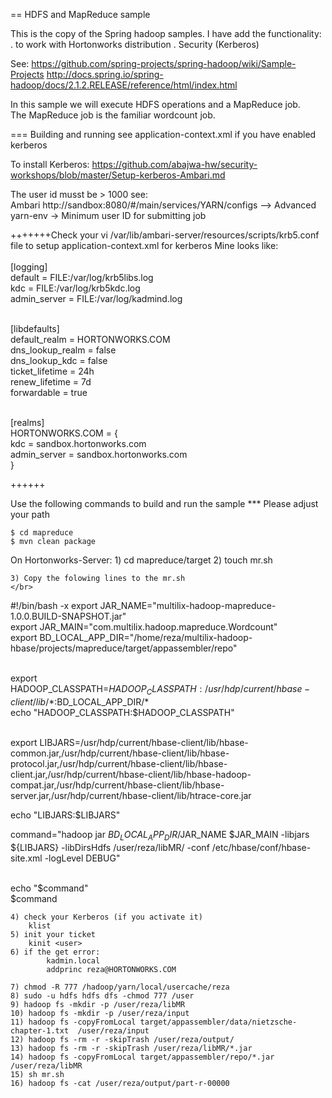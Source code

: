 == HDFS and MapReduce sample

This is the copy of the Spring hadoop samples. I have add the functionality: 
	. to work with Hortonworks distribution
	. Security (Kerberos)
	
See:
	https://github.com/spring-projects/spring-hadoop/wiki/Sample-Projects
	http://docs.spring.io/spring-hadoop/docs/2.1.2.RELEASE/reference/html/index.html
	
In this sample we will execute HDFS operations and a MapReduce job.  
The MapReduce job is the familiar wordcount job.  

=== Building and running
see 
	application-context.xml if you have enabled kerberos
	
To install Kerberos:
	https://github.com/abajwa-hw/security-workshops/blob/master/Setup-kerberos-Ambari.md

The user id musst be > 1000 see: </br>
	Ambari http://sandbox:8080/#/main/services/YARN/configs --> Advanced yarn-env -> Minimum user ID for submitting job</br>

+++++++Check your vi /var/lib/ambari-server/resources/scripts/krb5.conf file to setup application-context.xml for kerberos
Mine looks like:</br>
</br>
[logging]</br>
 default = FILE:/var/log/krb5libs.log</br>
 kdc = FILE:/var/log/krb5kdc.log</br>
 admin_server = FILE:/var/log/kadmind.log</br></br>

[libdefaults]</br>
 default_realm = HORTONWORKS.COM</br>
 dns_lookup_realm = false</br>
 dns_lookup_kdc = false</br>
 ticket_lifetime = 24h</br>
 renew_lifetime = 7d</br>
 forwardable = true</br></br>
 
[realms]</br>
 HORTONWORKS.COM = {</br>
  kdc = sandbox.hortonworks.com</br>
  admin_server = sandbox.hortonworks.com</br>
 }</br>
 
++++++	
	
Use the following commands to build and run the sample
*** Please adjust your path

	$ cd mapreduce
    $ mvn clean package

 
On Hortonworks-Server:
	1) cd mapreduce/target
	2) touch mr.sh
	
	3) Copy the folowing lines to the mr.sh
	</br>
#!/bin/bash -x
export JAR_NAME="multilix-hadoop-mapreduce-1.0.0.BUILD-SNAPSHOT.jar"</br>
export JAR_MAIN="com.multilix.hadoop.mapreduce.Wordcount"</br>
export BD_LOCAL_APP_DIR="/home/reza/multilix-hadoop-hbase/projects/mapreduce/target/appassembler/repo"</br></br>

export HADOOP_CLASSPATH=$HADOOP_CLASSPATH:/usr/hdp/current/hbase-client/lib/*:$BD_LOCAL_APP_DIR/*</br>
echo "HADOOP_CLASSPATH:$HADOOP_CLASSPATH"</br></br>

export LIBJARS=/usr/hdp/current/hbase-client/lib/hbase-common.jar,/usr/hdp/current/hbase-client/lib/hbase-protocol.jar,/usr/hdp/current/hbase-client/lib/hbase-client.jar,/usr/hdp/current/hbase-client/lib/hbase-hadoop-compat.jar,/usr/hdp/current/hbase-client/lib/hbase-server.jar,/usr/hdp/current/hbase-client/lib/htrace-core.jar</br>

echo "LIBJARS:$LIBJARS"</br>

command="hadoop jar $BD_LOCAL_APP_DIR/$JAR_NAME $JAR_MAIN -libjars ${LIBJARS}  -libDirsHdfs /user/reza/libMR/ -conf /etc/hbase/conf/hbase-site.xml  -logLevel DEBUG"</br></br>

echo "$command"</br>
$command</br>
	
	4) check your Kerberos (if you activate it)
		klist
	5) init your ticket
		kinit <user>
	6) if the get error:
			kadmin.local
			addprinc reza@HORTONWORKS.COM
				
	7) chmod -R 777 /hadoop/yarn/local/usercache/reza
	8) sudo -u hdfs hdfs dfs -chmod 777 /user
	9) hadoop fs -mkdir -p /user/reza/libMR
	10) hadoop fs -mkdir -p /user/reza/input 
	11) hadoop fs -copyFromLocal target/appassembler/data/nietzsche-chapter-1.txt  /user/reza/input
	12) hadoop fs -rm -r -skipTrash /user/reza/output/
	13) hadoop fs -rm -r -skipTrash /user/reza/libMR/*.jar
	14) hadoop fs -copyFromLocal target/appassembler/repo/*.jar /user/reza/libMR
	15) sh mr.sh
	16) hadoop fs -cat /user/reza/output/part-r-00000
	




